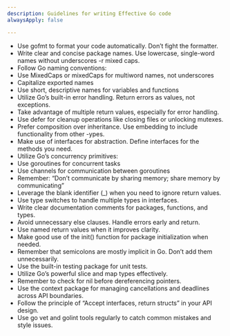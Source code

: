 ```yaml
---
description: Guidelines for writing Effective Go code
alwaysApply: false

---
```

-	Use gofmt to format your code automatically. Don’t fight the formatter.
-	Write clear and concise package names. Use lowercase, single-word names without underscores -r mixed caps.
-	Follow Go naming conventions:
-	Use MixedCaps or mixedCaps for multiword names, not underscores
-	Capitalize exported names
-	Use short, descriptive names for variables and functions
-	Utilize Go’s built-in error handling. Return errors as values, not exceptions.
-	Take advantage of multiple return values, especially for error handling.
-	Use defer for cleanup operations like closing files or unlocking mutexes.
-	Prefer composition over inheritance. Use embedding to include functionality from other -ypes.
-	Make use of interfaces for abstraction. Define interfaces for the methods you need.
-	Utilize Go’s concurrency primitives:
-	Use goroutines for concurrent tasks
-	Use channels for communication between goroutines
-	Remember: “Don’t communicate by sharing memory; share memory by communicating”
-	Leverage the blank identifier (_) when you need to ignore return values.
-	Use type switches to handle multiple types in interfaces.
-	Write clear documentation comments for packages, functions, and types.
-	Avoid unnecessary else clauses. Handle errors early and return.
-	Use named return values when it improves clarity.
-	Make good use of the init() function for package initialization when needed.
-	Remember that semicolons are mostly implicit in Go. Don’t add them unnecessarily.
-	Use the built-in testing package for unit tests.
-	Utilize Go’s powerful slice and map types effectively.
-	Remember to check for nil before dereferencing pointers.
-	Use the context package for managing cancellations and deadlines across API boundaries.
-	Follow the principle of “Accept interfaces, return structs” in your API design.
-	Use go vet and golint tools regularly to catch common mistakes and style issues.
